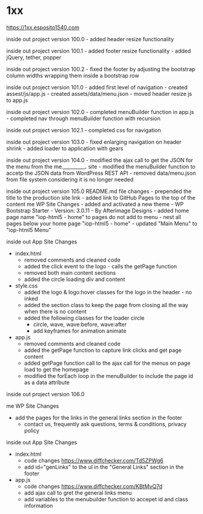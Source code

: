 # 1xx

https://1xx.esposito1540.com

inside out project version 100.0
	- added header resize functionality
	
inside out project version 100.1
	- added footer resize functionality	
	- added jQuery, tether, popper

inside out project version 100.2
	- fixed the footer by adjusting the bootstrap column widths wrapping them inside a bootstrap row 
	
inside out project version 101.0
	- added first level of navigation
	- created assest/js/app.js
	- created assets/data/menu.json
	- moved header resize js to app.js
	
inside out project version 102.0
	- completed menuBuilder function in app.js
	- completed nav through menuBuilder function with recursion
	
inside out project version 102.1
	- completed css for navigation
	
inside out project version 103.0
	- fixed enlarging navigation on header shrink
	- added loader to application with gears

inside out project version 104.0
	- modified the ajax call to get the JSON for the menu from the me.____________.___ site
	- modified the menuBuilder function to accetp the JSON data from WordPress REST API
	- removed data/menu.json from file system considering it is no longer needed

inside out project version 105.0 
	README.md file changes 
	- prepended the title to the production site link 
	- added link to GitHub Pages to the top of the content me WP Site Changes 
	- added and activated a new theme 
		- WP Bootstrap Starter 
			- Version: 3.0.11 
			- By Afterimage Designs 
	- added home page name "iop-html5 - home" to pages do not add to menu 
		- nest all pages below your home page "iop-html5 - home" 
	- updated "Main Menu" to "iop-html5 Menu"

 inside out App Site Changes
 - index.html
      - removed comments and cleaned code
      - added the click event to the logo - calls the getPage function
      - removed both main content sections
      - added the circle loading div and content
 - style.css
      - added the logo & logo:hover classes for the logo in the header - no inked
      - added the section class to keep the page from closing all the way when there is no content
      - added the following classes for the loader circle 
           - circle, wave, wave:before, wave:after
           - add keyframes for animation animate
 - app.js
      - removed comments and cleaned code
      - added the getPage function to capture link clicks and get page content
      - added getPage function call to the ajax call for the menus on page load to get the homepage
      - modified the forEach loop in the menuBuilder to include the page id as a data attribute
	  
inside out project version 106.0

 me WP Site Changes
 - add the pages for the links in the general links section in the footer
    - contact us, frequently ask questions, terms & conditions, privacy policy
 
 inside out App Site Changes
 - index.html
      - code changes https://www.diffchecker.com/Td5ZPWg6
      - add id="genLinks" to the ul in the "General Links" section in the footer
 - app.js
      - code changes https://www.diffchecker.com/KBtMvQ7d
      - add ajax call to gret the general links menu
      - add variables to the menubuilder function to accepet id and class information           

